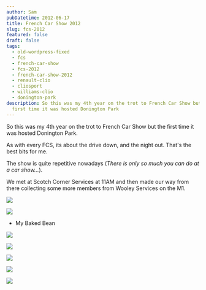 ```yaml
---
author: Sam
pubDatetime: 2012-06-17
title: French Car Show 2012
slug: fcs-2012
featured: false
draft: false
tags:
  - old-wordpress-fixed
  - fcs
  - french-car-show
  - fcs-2012
  - french-car-show-2012
  - renault-clio
  - cliosport
  - williams-clio
  - donington-park
description: So this was my 4th year on the trot to French Car Show but the
  first time it was hosted Donington Park
---
```

So this was my 4th year on the trot to French Car Show but the first time it was hosted Donington Park.

As with every FCS, its about the drive down, and the night out. That's the best bits for me.

The show is quite repetitive nowadays (_There is only so much you can do at a car show..._).

We met at Scotch Corner Services at 11AM and then made our way from there collecting some more members from Wooley Services on the M1.

![](/assets/2012/2012-06-17-fcs-2012-DSC_0682.JPG)

![](/assets/2012/2012-06-17-fcs-2012-DSC_0718.JPG)

*   My Baked Bean
    

![](/assets/2012/2012-06-17-fcs-2012-DSC_0720.JPG)

![](/assets/2012/2012-06-17-fcs-2012-DSC_0737.JPG)

![](/assets/2012/2012-06-17-fcs-2012-DSC_0799.JPG)

![](/assets/2012/2012-06-17-fcs-2012-DSC_0865.JPG)

![](/assets/2012/2012-06-17-fcs-2012-DSC_0895.JPG)
